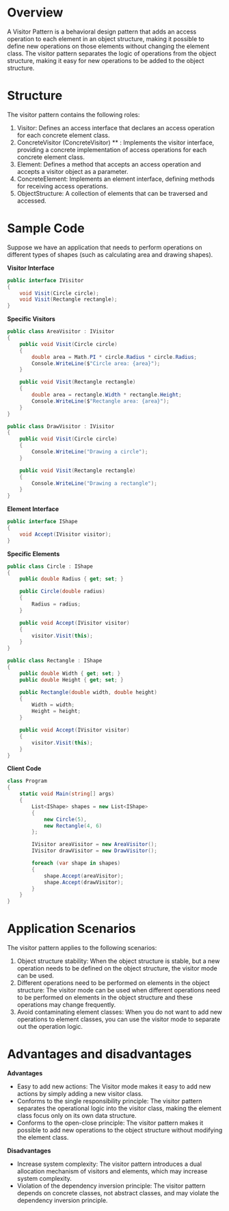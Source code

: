# Overview

A Visitor Pattern is a behavioral design pattern that adds an access operation to each element in an object structure, making it possible to define new operations on those elements without changing the element class. The visitor pattern separates the logic of operations from the object structure, making it easy for new operations to be added to the object structure.

# Structure

The visitor pattern contains the following roles:

1. Visitor: Defines an access interface that declares an access operation for each concrete element class.
2. ConcreteVisitor (ConcreteVisitor) ** : Implements the visitor interface, providing a concrete implementation of access operations for each concrete element class.
3. Element: Defines a method that accepts an access operation and accepts a visitor object as a parameter.
4. ConcreteElement: Implements an element interface, defining methods for receiving access operations.
5. ObjectStructure: A collection of elements that can be traversed and accessed.

# Sample Code

Suppose we have an application that needs to perform operations on different types of shapes (such as calculating area and drawing shapes).

**Visitor Interface**

```csharp
public interface IVisitor
{
    void Visit(Circle circle);
    void Visit(Rectangle rectangle);
}
```

**Specific Visitors**

```csharp
public class AreaVisitor : IVisitor
{
    public void Visit(Circle circle)
    {
        double area = Math.PI * circle.Radius * circle.Radius;
        Console.WriteLine($"Circle area: {area}");
    }

    public void Visit(Rectangle rectangle)
    {
        double area = rectangle.Width * rectangle.Height;
        Console.WriteLine($"Rectangle area: {area}");
    }
}

public class DrawVisitor : IVisitor
{
    public void Visit(Circle circle)
    {
        Console.WriteLine("Drawing a circle");
    }

    public void Visit(Rectangle rectangle)
    {
        Console.WriteLine("Drawing a rectangle");
    }
}
```

**Element Interface**

```csharp
public interface IShape
{
    void Accept(IVisitor visitor);
}
```

**Specific Elements**

```csharp
public class Circle : IShape
{
    public double Radius { get; set; }

    public Circle(double radius)
    {
        Radius = radius;
    }

    public void Accept(IVisitor visitor)
    {
        visitor.Visit(this);
    }
}

public class Rectangle : IShape
{
    public double Width { get; set; }
    public double Height { get; set; }

    public Rectangle(double width, double height)
    {
        Width = width;
        Height = height;
    }

    public void Accept(IVisitor visitor)
    {
        visitor.Visit(this);
    }
}
```

**Client Code**

```csharp
class Program
{
    static void Main(string[] args)
    {
        List<IShape> shapes = new List<IShape>
        {
            new Circle(5),
            new Rectangle(4, 6)
        };

        IVisitor areaVisitor = new AreaVisitor();
        IVisitor drawVisitor = new DrawVisitor();

        foreach (var shape in shapes)
        {
            shape.Accept(areaVisitor);
            shape.Accept(drawVisitor);
        }
    }
}
```

# Application Scenarios

The visitor pattern applies to the following scenarios:

1. Object structure stability: When the object structure is stable, but a new operation needs to be defined on the object structure, the visitor mode can be used.
2. Different operations need to be performed on elements in the object structure: The visitor mode can be used when different operations need to be performed on elements in the object structure and these operations may change frequently.
3. Avoid contaminating element classes: When you do not want to add new operations to element classes, you can use the visitor mode to separate out the operation logic.

# Advantages and disadvantages

**Advantages**

* Easy to add new actions: The Visitor mode makes it easy to add new actions by simply adding a new visitor class.
* Conforms to the single responsibility principle: The visitor pattern separates the operational logic into the visitor class, making the element class focus only on its own data structure.
* Conforms to the open-close principle: The visitor pattern makes it possible to add new operations to the object structure without modifying the element class.

**Disadvantages**

* Increase system complexity: The visitor pattern introduces a dual allocation mechanism of visitors and elements, which may increase system complexity.
* Violation of the dependency inversion principle: The visitor pattern depends on concrete classes, not abstract classes, and may violate the dependency inversion principle.